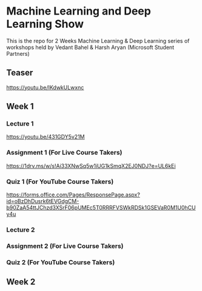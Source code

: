 # Machine Learning and Deep Learning Show

This is the repo for 2 Weeks Machine Learning &amp; Deep Learning series of workshops held by Vedant Bahel &amp; Harsh Aryan (Microsoft Student Partners)

## Teaser
https://youtu.be/IKdwkULwxnc

## Week 1

### Lecture 1 
https://youtu.be/431GDY5v21M

### Assignment 1 (For Live Course Takers)
https://1drv.ms/w/s!Ai33XNwSq5w1iUG1kSmqX2EJ0NDJ?e=UL6kEi

### Quiz 1 (For YouTube Course Takers)
https://forms.office.com/Pages/ResponsePage.aspx?id=oBzDhDusrk6tEVGdgCM-b90ZaA54ttJChzd3XSrF06pUMEc5T0RRRFVSWkRDSk1GSEVaR0M1U0hCUy4u

### Lecture 2

### Assignment 2 (For Live Course Takers)

### Quiz 2 (For YouTube Course Takers)

## Week 2
